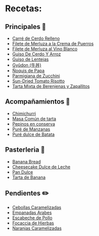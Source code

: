 # Recetas:
## Principales :spaghetti:
 * [Carré de Cerdo Relleno](recetas/carre-relleno.md)
 * [Filete de Merluza a la Crema de Puerros](recetas/filete-merluza-vino-blanco.md)
 * [Filete de Merluza al Vino Blanco](recetas/filete-merluza-vino-blanco.md)
 * [Guiso De Cerdo Y Arroz](recetas/guiso-cerdo-arroz.md)
 * [Guiso de Lentejas](recetas/guiso-lentejas.md)
 * [Gyûdon (牛丼)](recetas/gyudon.md)
 * [Ñoquis de Papa](recetas/gnocchi-papa.md)
 * [Parmigiana de Zucchini](recetas/parmigiana-zucchini.md)
 * [Sun-Dried Tomato Risotto](recetas/tomato-risotto.md)
 * [Tarta Mixta de Berenjenas y Zapallitos](recetas/tarta-berenjena-zapallito.md)

## Acompañamientos :fries:
 * [Chimichurri](recetas/chimichurri.md)
 * [Masa Común de tarta](recetas/tarta-masa.md)
 * [Pepinos en conserva](recetas/pepinos-conserva.md)
 * [Puré de Manzanas](recetas/pure-manzana.md)
 * [Puré dulce de Batata](recetas/pure-batata.md)

## Pasterleria :cake:
 * [Banana Bread](recetas/banana-bread.md)
 * [Cheesecake Dulce de Leche](recetas/cheesecacke-ddl.md)
 * [Pan Dulce](recetas/pan-dulce.md)
 * [Tarta de Banana](recetas/tarta-banana.md)

## Pendientes :pencil2:
 * [Cebollas Caramelizadas]()
 * [Empanadas Arabes](recetas/empanadas-arabes.md)
 * [Escabeche de Pollo]()
 * [Focaccia de Hierbas]()
 * [Naranjas Caramelizadas](recetas/naranja-caramelizada.md)
